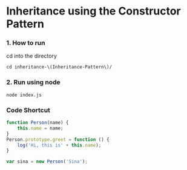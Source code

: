 # Inheritance using the Constructor Pattern

### 1. How to run
cd into the directory
```
cd inheritance-\(Inheritance-Pattern\)/
```

### 2. Run using node
```
node index.js
```

### Code Shortcut
```javascript
function Person(name) {
    this.name = name;
}
Person.prototype.greet = function () {
    log('Hi, this is' + this.name);
}

var sina = new Person('Sina');
```
